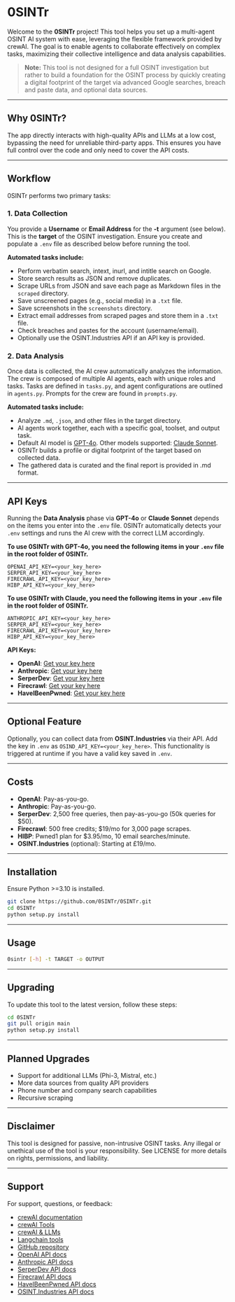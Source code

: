 
# 0SINTr

Welcome to the **0SINTr** project!  This tool helps you set up a multi-agent OSINT AI system with ease, leveraging the flexible framework provided by crewAI. The goal is to enable agents to collaborate effectively on complex tasks, maximizing their collective intelligence and data analysis capabilities.

> **Note:** This tool is not designed for a full OSINT investigation but rather to build a foundation for the OSINT process by quickly creating a digital footprint of the target via advanced Google searches, breach and paste data, and optional data sources.

---

## Why 0SINTr?

The app directly interacts with high-quality APIs and LLMs at a low cost, bypassing the need for unreliable third-party apps. This ensures you have full control over the code and only need to cover the API costs.

---

## Workflow

0SINTr performs two primary tasks:

### 1. Data Collection

You provide a **Username** or **Email Address** for the **-t** argument (see below). This is the **target** of the OSINT investigation. Ensure you create and populate a `.env` file as described below before running the tool.

**Automated tasks include:**
- Perform verbatim search, intext, inurl, and intitle search on Google.
- Store search results as JSON and remove duplicates.
- Scrape URLs from JSON and save each page as Markdown files in the `scraped` directory.
- Save unscreened pages (e.g., social media) in a `.txt` file.
- Save screenshots in the `screenshots` directory.
- Extract email addresses from scraped pages and store them in a `.txt` file.
- Check breaches and pastes for the account (username/email).
- Optionally use the OSINT.Industries API if an API key is provided.

### 2. Data Analysis

Once data is collected, the AI crew automatically analyzes the information. The crew is composed of multiple AI agents, each with unique roles and tasks. Tasks are defined in `tasks.py`, and agent configurations are outlined in `agents.py`. Prompts for the crew are found in `prompts.py`.

**Automated tasks include:**
- Analyze `.md`, `.json`, and other files in the target directory.
- AI agents work together, each with a specific goal, toolset, and output task.
- Default AI model is [GPT-4o](https://platform.openai.com/docs/models/gpt-4o). Other models supported: [Claude Sonnet](https://docs.anthropic.com/en/docs/about-claude/models#model-comparison-table).
- 0SINTr builds a profile or digital footprint of the target based on collected data.
- The gathered data is curated and the final report is provided in .md format.

---

## API Keys

Running the **Data Analysis** phase via **GPT-4o** or **Claude Sonnet** depends on the items you enter into the `.env` file.
0SINTr automatically detects your `.env` settings and runs the AI crew with the correct LLM accordingly.

**To use 0SINTr with GPT-4o, you need the following items in your `.env` file in the root folder of 0SINTr.**
```plaintext
OPENAI_API_KEY=<your_key_here>
SERPER_API_KEY=<your_key_here>
FIRECRAWL_API_KEY=<your_key_here>
HIBP_API_KEY=<your_key_here>
``` 

**To use 0SINTr with Claude, you need the following items in your `.env` file in the root folder of 0SINTr.** 
```plaintext
ANTHROPIC_API_KEY=<your_key_here>
SERPER_API_KEY=<your_key_here>
FIRECRAWL_API_KEY=<your_key_here>
HIBP_API_KEY=<your_key_here>
```


**API Keys:**
- **OpenAI**: [Get your key here](https://openai.com/)
- **Anthropic**: [Get your key here](https://www.anthropic.com/)
- **SerperDev**: [Get your key here](https://serper.dev/)
- **Firecrawl**: [Get your key here](https://www.firecrawl.dev/)
- **HaveIBeenPwned**: [Get your key here](https://haveibeenpwned.com/)

---

## Optional Feature

Optionally, you can collect data from **OSINT.Industries** via their API. Add the key in `.env` as `OSIND_API_KEY=<your_key_here>`. This functionality is triggered at runtime if you have a valid key saved in `.env`.

---

## Costs

- **OpenAI**: Pay-as-you-go.
- **Anthropic**: Pay-as-you-go.
- **SerperDev**: 2,500 free queries, then pay-as-you-go (50k queries for $50).
- **Firecrawl**: 500 free credits; $19/mo for 3,000 page scrapes. 
- **HIBP**: Pwned1 plan for $3.95/mo, 10 email searches/minute.
- **OSINT.Industries** (optional): Starting at £19/mo.

---

## Installation

Ensure Python >=3.10 is installed.

```bash
git clone https://github.com/0SINTr/0SINTr.git
cd 0SINTr
python setup.py install
```

---

## Usage

```bash
0sintr [-h] -t TARGET -o OUTPUT
```

---

## Upgrading

To update this tool to the latest version, follow these steps:

```bash
cd 0SINTr
git pull origin main
python setup.py install
```

---

## Planned Upgrades

- Support for additional LLMs (Phi-3, Mistral, etc.)
- More data sources from quality API providers
- Phone number and company search capabilities
- Recursive scraping

---

## Disclaimer

This tool is designed for passive, non-intrusive OSINT tasks. Any illegal or unethical use of the tool is your responsibility. See LICENSE for more details on rights, permissions, and liability.

---

## Support

For support, questions, or feedback:

- [crewAI documentation](https://docs.crewai.com)
- [crewAI Tools](https://docs.crewai.com/core-concepts/Tools/)
- [crewAI & LLMs](https://docs.crewai.com/how-to/LLM-Connections/#ollama-local-integration)
- [Langchain tools](https://docs.crewai.com/core-concepts/Using-LangChain-Tools/)
- [GitHub repository](https://github.com/joaomdmoura/crewai)
- [OpenAI API docs](https://platform.openai.com/docs/overview)
- [Anthropic API docs](https://console.anthropic.com/docs/)
- [SerperDev API docs](https://serper.dev/)
- [Firecrawl API docs](https://docs.firecrawl.dev/introduction)
- [HaveIBeenPwned API docs](https://haveibeenpwned.com/API/v3)
- [OSINT.Industries API docs](https://docs.osint.industries/reference/search)
